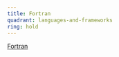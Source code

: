 ```yaml
---
title: Fortran
quadrant: languages-and-frameworks
ring: hold
---
```


[Fortran](https://fortran-lang.org/)
